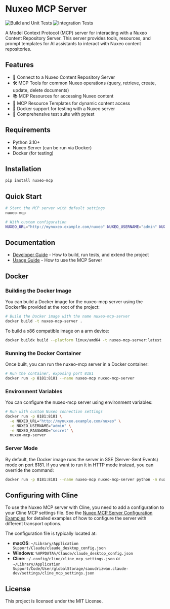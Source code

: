 # Nuxeo MCP Server

![Build and Unit Tests](https://github.com/tiry/nx-mcp-poc/actions/workflows/build-and-unit-tests.yml/badge.svg)
![Integration Tests](https://github.com/tiry/nx-mcp-poc/actions/workflows/integration-tests.yml/badge.svg)

A Model Context Protocol (MCP) server for interacting with a Nuxeo Content Repository Server. This server provides tools, resources, and prompt templates for AI assistants to interact with Nuxeo content repositories.

## Features

- 🔄 Connect to a Nuxeo Content Repository Server
- 🛠️ MCP Tools for common Nuxeo operations (query, retrieve, create, update, delete documents)
- 📚 MCP Resources for accessing Nuxeo content
- 🧩 MCP Resource Templates for dynamic content access
- 🐳 Docker support for testing with a Nuxeo server
- 🧪 Comprehensive test suite with pytest

## Requirements

- Python 3.10+
- Nuxeo Server (can be run via Docker)
- Docker (for testing)

## Installation

```bash
pip install nuxeo-mcp
```

## Quick Start

```bash
# Start the MCP server with default settings
nuxeo-mcp

# With custom configuration
NUXEO_URL="http://mynuxeo.example.com/nuxeo" NUXEO_USERNAME="admin" NUXEO_PASSWORD="secret" nuxeo-mcp
```

## Documentation

- [Developer Guide](DEVELOPER.md) - How to build, run tests, and extend the project
- [Usage Guide](USAGE.md) - How to use the MCP Server

## Docker

### Building the Docker Image

You can build a Docker image for the nuxeo-mcp server using the Dockerfile provided at the root of the project:

```bash
# Build the Docker image with the name nuxeo-mcp-server
docker build -t nuxeo-mcp-server .
```

To build a x86 compatible image on a arm device:

```bash
docker buildx build --platform linux/amd64 -t nuxeo-mcp-server:latest .
```


### Running the Docker Container

Once built, you can run the nuxeo-mcp server in a Docker container:

```bash
# Run the container, exposing port 8181
docker run -p 8181:8181 --name nuxeo-mcp nuxeo-mcp-server
```

### Environment Variables

You can configure the nuxeo-mcp server using environment variables:

```bash
# Run with custom Nuxeo connection settings
docker run -p 8181:8181 \
  -e NUXEO_URL="http://mynuxeo.example.com/nuxeo" \
  -e NUXEO_USERNAME="admin" \
  -e NUXEO_PASSWORD="secret" \
  nuxeo-mcp-server
```

### Server Mode

By default, the Docker image runs the server in SSE (Server-Sent Events) mode on port 8181. If you want to run it in HTTP mode instead, you can override the command:

```bash
docker run -p 8181:8181 --name nuxeo-mcp nuxeo-mcp-server python -m nuxeo_mcp --http --port 8181
```

## Configuring with Cline

To use the Nuxeo MCP server with Cline, you need to add a configuration to your Cline MCP settings file. See the [Nuxeo MCP Server Configuration Examples](./nuxeo_mcp_config.md) for detailed examples of how to configure the server with different transport options.

The configuration file is typically located at:
- **macOS**: `~/Library/Application Support/Claude/claude_desktop_config.json`
- **Windows**: `%APPDATA%/Claude/claude_desktop_config.json`
- **Cline**: `~/.config/cline/cline_mcp_settings.json` or `~/Library/Application Support/Code/User/globalStorage/saoudrizwan.claude-dev/settings/cline_mcp_settings.json`

## License

This project is licensed under the MIT License.
